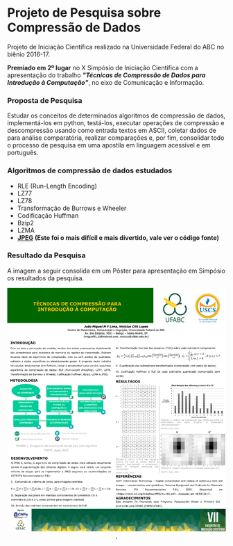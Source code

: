 # __Projeto de Pesquisa sobre Compressão de Dados__

Projeto de Iniciação Científica realizado na Universidade Federal do ABC no biênio 2016-17.

__Premiado em 2º lugar__ no X Simpósio de Iniciação Científica com a apresentação do trabalho *__"Técnicas de Compressão de Dados para Introdução à Computação"__*, no eixo de Comunicação e Informação.

### Proposta de Pesquisa

Estudar os conceitos de determinados algoritmos de compressão de dados, implementá-los em python, testá-los, executar operações de compressão e descompressão usando como entrada textos em ASCII, coletar dados de para análise comparatória, realizar comparações e, por fim, consolidar todo o processo de pesquisa em uma apostila em linguagem acessível e em português.

### Algoritmos de compressão de dados estudados

* RLE (Run-Length Encoding)
* LZ77
* LZ78
* Transformação de Burrows e Wheeler
* Codificação Huffman
* Bzip2
* LZMA
* **[JPEG](codigos/jpeg.py) (Este foi o mais difícil e mais divertido, vale ver o código fonte)**

### Resultado da Pesquisa

A imagem a seguir consolida em um Pôster para apresentação em Simpósio os resultados da pesquisa.

<p align="center">
  <img src="poster.png">
  <b>.</b><br>
</p>